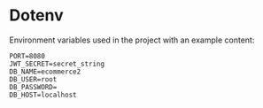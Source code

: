 # Dotenv

Environment variables used in the project with an example content:

```
PORT=8080
JWT_SECRET=secret_string
DB_NAME=ecommerce2
DB_USER=root
DB_PASSWORD=
DB_HOST=localhost
```
